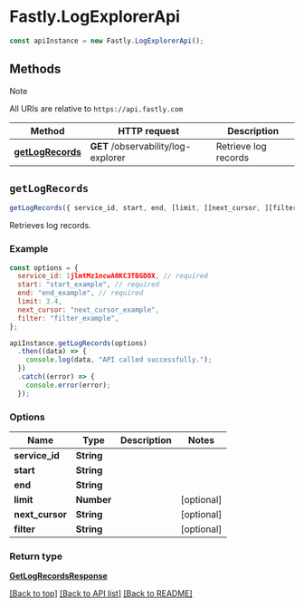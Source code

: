 # Fastly.LogExplorerApi

```javascript
const apiInstance = new Fastly.LogExplorerApi();
```
## Methods

> [!NOTE]
> All URIs are relative to `https://api.fastly.com`

Method | HTTP request | Description
------ | ------------ | -----------
[**getLogRecords**](LogExplorerApi.md#getLogRecords) | **GET** /observability/log-explorer | Retrieve log records


## `getLogRecords`

```javascript
getLogRecords({ service_id, start, end, [limit, ][next_cursor, ][filter] })
```

Retrieves log records.

### Example

```javascript
const options = {
  service_id: 1jlmtMz1ncwA0KC3TBGD0X, // required
  start: "start_example", // required
  end: "end_example", // required
  limit: 3.4,
  next_cursor: "next_cursor_example",
  filter: "filter_example",
};

apiInstance.getLogRecords(options)
  .then((data) => {
    console.log(data, "API called successfully.");
  })
  .catch((error) => {
    console.error(error);
  });
```

### Options

Name | Type | Description  | Notes
------------- | ------------- | ------------- | -------------
**service_id** | **String** |  |
**start** | **String** |  |
**end** | **String** |  |
**limit** | **Number** |  | [optional]
**next_cursor** | **String** |  | [optional]
**filter** | **String** |  | [optional]

### Return type

[**GetLogRecordsResponse**](GetLogRecordsResponse.md)


[[Back to top]](#) [[Back to API list]](../../README.md#endpoints)
[[Back to README]](../../README.md)

